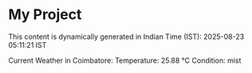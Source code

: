 # My Project

This content is dynamically generated in Indian Time (IST): 2025-08-23 05:11:21 IST


Current Weather in Coimbatore:
Temperature: 25.88 °C
Condition: mist
